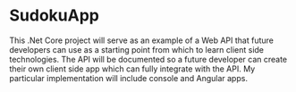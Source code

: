 # SudokuApp

This .Net Core project will serve as an example of a Web API that future developers can use as a starting point from which to learn client side technologies.  The API will be documented so a future developer can create their own client side app which can fully integrate with the API.  My particular implementation will include console and Angular apps.
